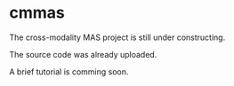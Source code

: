 # cmmas
The cross-modality MAS project is still under constructing.

The source code was already uploaded.

A brief tutorial is comming soon.
